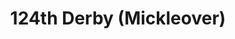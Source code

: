 ---
title: 124th Derby (Mickleover)
type: necker/onecolour
publishDate: 2025-07-25T14:00:00Z
params:
  showNecker: triple
  rightOuterBorder: tsa-black
  leftOuterBorder: tsa-black
  rightMiddleBorder: tsa-black
  leftMiddleBorder: tsa-black
  rightInnerBorder: tsa-black
  leftInnerBorder: tsa-black
  rightMain: tsa-black
  leftMain: tsa-black
  showBadge: true
  badgeFile: 124thderby.png
  badgeWidth: 6
  badgeBottom: 27
  location: Mickleover, Derby
  founded: 1946
---